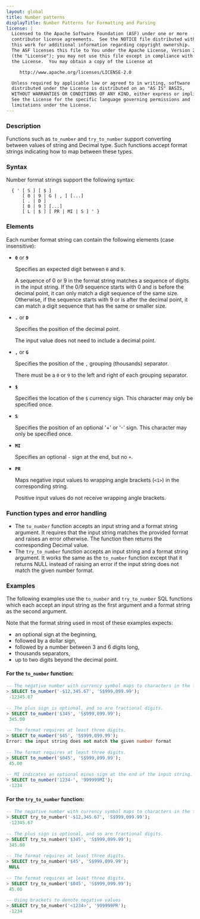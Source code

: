 ```yaml
---
layout: global
title: Number patterns
displayTitle: Number Patterns for Formatting and Parsing
license: |
  Licensed to the Apache Software Foundation (ASF) under one or more
  contributor license agreements.  See the NOTICE file distributed with
  this work for additional information regarding copyright ownership.
  The ASF licenses this file to You under the Apache License, Version 2.0
  (the "License"); you may not use this file except in compliance with
  the License.  You may obtain a copy of the License at

     http://www.apache.org/licenses/LICENSE-2.0

  Unless required by applicable law or agreed to in writing, software
  distributed under the License is distributed on an "AS IS" BASIS,
  WITHOUT WARRANTIES OR CONDITIONS OF ANY KIND, either express or implied.
  See the License for the specific language governing permissions and
  limitations under the License.
---
```


### Description

Functions such as `to_number` and `try_to_number` support converting between values of string and
Decimal type. Such functions accept format strings indicating how to map between these types.

### Syntax

Number format strings support the following syntax:

```
  { ' [ S ] [ $ ] 
      [ 0 | 9 | G | , ] [...] 
      [ . | D ] 
      [ 0 | 9 ] [...] 
      [ L | $ ] [ PR | MI | S ] ' }
```

### Elements

Each number format string can contain the following elements (case insensitive):

- **`0`** or **`9`**

  Specifies an expected digit between `0` and `9`.

  A sequence of 0 or 9 in the format string matches a sequence of digits in the input string. If the
  0/9 sequence starts with 0 and is before the decimal point, it can only match a digit sequence of
  the same size. Otherwise, if the sequence starts with 9 or is after the decimal point, it can
  match a digit sequence that has the same or smaller size.

- **`.`** or **`D`**

  Specifies the position of the decimal point.

  The input value does not need to include a decimal point.

- **`,`** or **`G`**

  Specifies the position of the `,` grouping (thousands) separator.

  There must be a `0` or `9` to the left and right of each grouping separator. 

- **`$`**

  Specifies the location of the `$` currency sign. This character may only be specified once.

- **`S`** 

  Specifies the position of an optional '+' or '-' sign. This character may only be specified once.

- **`MI`**

  Specifies an optional `-` sign at the end, but no `+`.

- **`PR`**

  Maps negative input values to wrapping angle brackets (`<1>`) in the corresponding string.

  Positive input values do not receive wrapping angle brackets.

### Function types and error handling

* The `to_number` function accepts an input string and a format string argument. It requires that
the input string matches the provided format and raises an error otherwise. The function then
returns the corresponding Decimal value.
* The `try_to_number` function accepts an input string and a format string argument. It works the
same as the `to_number` function except that it returns NULL instead of raising an error if the
input string does not match the given number format.

### Examples

The following examples use the `to_number` and `try_to_number` SQL functions which each accept an
input string as the first argument and a format string as the second argument.

Note that the format string used in most of these examples expects:
* an optional sign at the beginning,
* followed by a dollar sign,
* followed by a number between 3 and 6 digits long,
* thousands separators,
* up to two digits beyond the decimal point.

#### For the `to_number` function:

```sql
-- The negative number with currency symbol maps to characters in the format string.
> SELECT to_number('-$12,345.67', 'S$999,099.99');
 -12345.67
 
-- The plus sign is optional, and so are fractional digits.
> SELECT to_number('$345', 'S$999,099.99');
 345.00
 
-- The format requires at least three digits.
> SELECT to_number('$45', 'S$999,099.99');
Error: the input string does not match the given number format
 
-- The format requires at least three digits.
> SELECT to_number('$045', 'S$999,099.99');
 45.00
 
-- MI indicates an optional minus sign at the end of the input string.
> SELECT to_number('1234-', '999999MI');
 -1234
```

#### For the `try_to_number` function:

```sql
-- The negative number with currency symbol maps to characters in the format string.
> SELECT try_to_number('-$12,345.67', 'S$999,099.99');
 -12345.67
 
-- The plus sign is optional, and so are fractional digits.
> SELECT try_to_number('$345', 'S$999,099.99');
 345.00
 
-- The format requires at least three digits.
> SELECT try_to_number('$45', 'S$999,099.99');
 NULL
 
-- The format requires at least three digits.
> SELECT try_to_number('$045', 'S$999,099.99');
 45.00
 
-- Using brackets to denote negative values
> SELECT try_to_number('<1234>', '999999PR');
 -1234
```

